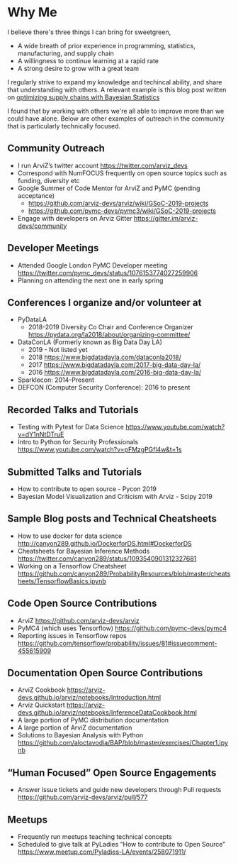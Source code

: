 # Why Me

I believe there's three things I can bring for sweetgreen,

* A wide breath of prior experience in programming, statistics, manufacturing, and supply chain
* A willingness to continue learning at a rapid rate
* A strong desire to grow with a great team

I regularly strive to expand my knowledge and techincal ability,
and share that understanding with others. A relevant example
is this blog post written on 
[optimizing supply chains with Bayesian Statistics](http://canyon289.github.io/BayesianDecisionMaking.html#bayesian-decision-making-in-supply-chain)

I found that by working with others we're all able to improve more than
we could have alone. Below are other examples of outreach in the
community that is particularly technically focused.

## Community Outreach
* I run ArviZ’s twitter account https://twitter.com/arviz_devs
* Correspond with NumFOCUS frequently on open source topics such as funding, diversity etc
* Google Summer of Code Mentor for ArviZ and PyMC (pending acceptance)
    * https://github.com/arviz-devs/arviz/wiki/GSoC-2019-projects
    * https://github.com/pymc-devs/pymc3/wiki/GSoC-2019-projects
* Engage with developers on Arviz Gitter https://gitter.im/arviz-devs/community

## Developer Meetings
* Attended Google London PyMC Developer meeting https://twitter.com/pymc_devs/status/1076153774027259906
* Planning on attending the next one in early spring

## Conferences I organize and/or volunteer at
* PyDataLA 
    * 2018-2019 Diversity Co Chair and Conference Organizer
        https://pydata.org/la2018/about/organizing-committee/ 
* DataConLA (Formerly known as Big Data Day LA)
    * 2019 - Not listed yet
    * 2018 https://www.bigdatadayla.com/dataconla2018/
    * 2017 https://www.bigdatadayla.com/2017-big-data-day-la/
    * 2016 https://www.bigdatadayla.com/2016-big-data-day-la/
* Sparklecon: 2014-Present
* DEFCON (Computer Security Conference): 2016 to present

## Recorded Talks and Tutorials
* Testing with Pytest for Data Science https://www.youtube.com/watch?v=dY1nNtDTruE
* Intro to Python for Security Professionals https://www.youtube.com/watch?v=pFMzgPGfl4w&t=1s

## Submitted Talks and Tutorials
* How to contribute to open source - Pycon 2019
* Bayesian Model Visualization and Criticism with Arviz - Scipy 2019

## Sample Blog posts and Technical Cheatsheets
* How to use docker for data science http://canyon289.github.io/DockerforDS.html#DockerforDS
* Cheatsheets for Bayesian Inference Methods https://twitter.com/canyon289/status/1093540901312327681
* Working on a Tensorflow Cheatsheet https://github.com/canyon289/ProbabilityResources/blob/master/cheatsheets/TensorflowBasics.ipynb

## Code Open Source Contributions
* ArviZ https://github.com/arviz-devs/arviz
* PyMC4 (which uses Tensorflow) https://github.com/pymc-devs/pymc4
* Reporting issues in Tensorflow repos https://github.com/tensorflow/probability/issues/81#issuecomment-455615909

## Documentation Open Source Contributions
* ArviZ Cookbook https://arviz-devs.github.io/arviz/notebooks/Introduction.html
* Arviz Quickstart https://arviz-devs.github.io/arviz/notebooks/InferenceDataCookbook.html
* A large portion of PyMC distribution documentation
* A large portion of ArviZ documentation
* Solutions to Bayesian Analysis with Python https://github.com/aloctavodia/BAP/blob/master/exercises/Chapter1.ipynb

## “Human Focused” Open Source Engagements
* Answer issue tickets and guide new developers through Pull requests https://github.com/arviz-devs/arviz/pull/577

## Meetups
* Frequently run meetups teaching technical concepts
* Scheduled to give talk at PyLadies “How to contribute to Open Source” https://www.meetup.com/Pyladies-LA/events/258071911/
